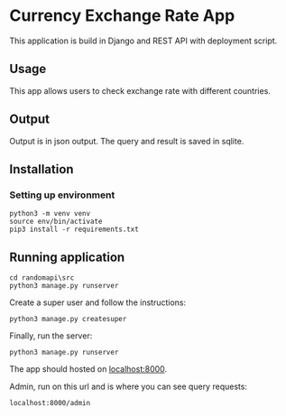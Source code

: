 # Currency Exchange Rate App 

This application is build in Django and REST API with deployment script.


## Usage
This app allows users to check exchange rate with different countries.

## Output
Output is in json output.
The query and result is saved in sqlite.

## Installation


### Setting up environment
```
python3 -m venv venv
source env/bin/activate
pip3 install -r requirements.txt
```
## Running application
```
cd randomapi\src
python3 manage.py runserver
```
Create a super user and follow the instructions:
```
python3 manage.py createsuper
```
Finally, run the server:
```
python3 manage.py runserver
```
The app should hosted on [localhost:8000](localhost:8000).

Admin, run on this url and is where you can see query requests:
```
localhost:8000/admin
```
